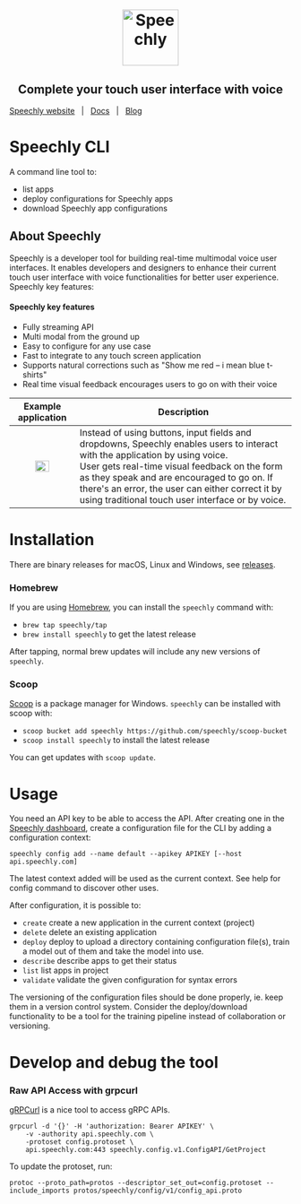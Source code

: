 <h1 align="center">
<a href="https://www.speechly.com/?utm_source=github&utm_medium=cli&utm_campaign=header"><img src="https://www.speechly.com/images/logo.png" height="100" alt="Speechly"></a>
</h1>
<h2 align="center">
Complete your touch user interface with voice
</h2>

[Speechly website](https://www.speechly.com/?utm_source=github&utm_medium=cli&utm_campaign=header)&nbsp;&nbsp;&nbsp;|&nbsp;&nbsp;&nbsp;[Docs](https://www.speechly.com/docs/?utm_source=github&utm_medium=cli&utm_campaign=header)&nbsp;&nbsp;&nbsp;|&nbsp;&nbsp;&nbsp;[Blog](https://www.speechly.com/blog/?utm_source=github&utm_medium=cli&utm_campaign=header)


# Speechly CLI

A command line tool to:

- list apps
- deploy configurations for Speechly apps
- download Speechly app configurations

## About Speechly

Speechly is a developer tool for building real-time multimodal voice user interfaces. It enables developers and designers to enhance their current touch user interface with voice functionalities for better user experience. Speechly key features:

#### Speechly key features

- Fully streaming API
- Multi modal from the ground up
- Easy to configure for any use case
- Fast to integrate to any touch screen application
- Supports natural corrections such as "Show me red – i mean blue t-shirts"
- Real time visual feedback encourages users to go on with their voice

| Example application | Description |
| :---: | --- |
| <img src="https://i.imgur.com/v9o1JHf.gif" width=50%> | Instead of using buttons, input fields and dropdowns, Speechly enables users to interact with the application by using voice. <br />User gets real-time visual feedback on the form as they speak and are encouraged to go on. If there's an error, the user can either correct it by using traditional touch user interface or by voice. |

# Installation

There are binary releases for macOS, Linux and Windows, see [releases](https://github.com/speechly/cli/releases).

### Homebrew

If you are using [Homebrew](https://brew.sh), you can install the `speechly` command with:

- `brew tap speechly/tap`
- `brew install speechly` to get the latest release

After tapping, normal brew updates will include any new versions of `speechly`.

### Scoop

[Scoop](https://github.com/lukesampson/scoop) is a package manager for Windows. `speechly` can be installed with scoop with:

- `scoop bucket add speechly https://github.com/speechly/scoop-bucket`
- `scoop install speechly` to install the latest release

You can get updates with `scoop update`.

# Usage

You need an API key to be able to access the API. After creating one in the
[Speechly dashboard](https://www.speechly.com/dashboard/?utm_source=github&utm_medium=cli&utm_campaign=text), create a
configuration file for the CLI by adding a configuration context:

    speechly config add --name default --apikey APIKEY [--host api.speechly.com]

The latest context added will be used as the current context. See help for config
command to discover other uses.

After configuration, it is possible to:

- `create` create a new application in the current context (project)
- `delete` delete an existing application
- `deploy` deploy to upload a directory containing configuration file(s), train a model out of them and take the model into use.
- `describe` describe apps to get their status
- `list` list apps in project
- `validate` validate the given configuration for syntax errors

The versioning of the configuration files should be done properly, ie. keep them in a version control system. Consider the deploy/download functionality to be a tool for the training pipeline instead of collaboration or versioning.

# Develop and debug the tool

### Raw API Access with grpcurl

[gRPCurl](https://github.com/fullstorydev/grpcurl) is a nice tool to access gRPC APIs.

    grpcurl -d '{}' -H 'authorization: Bearer APIKEY' \
        -v -authority api.speechly.com \
        -protoset config.protoset \
        api.speechly.com:443 speechly.config.v1.ConfigAPI/GetProject

To update the protoset, run:

    protoc --proto_path=protos --descriptor_set_out=config.protoset --include_imports protos/speechly/config/v1/config_api.proto
